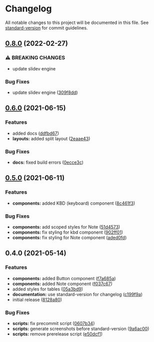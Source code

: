 # Changelog

All notable changes to this project will be documented in this file. See [standard-version](https://github.com/conventional-changelog/standard-version) for commit guidelines.

## [0.8.0](https://github.com/nico-bachner/slidev-theme-geist/compare/v0.6.0...v0.8.0) (2022-02-27)


### ⚠ BREAKING CHANGES

* update slidev engine

### Bug Fixes

* update slidev engine ([309f8dd](https://github.com/nico-bachner/slidev-theme-geist/commit/309f8dd9b0655d24f895382327f9614cf3535cbf))

## [0.6.0](https://github.com/nico-bachner/slidev-theme-geist/compare/v0.5.0...v0.6.0) (2021-06-15)


### Features

* added docs ([ddfbd67](https://github.com/nico-bachner/slidev-theme-geist/commit/ddfbd67e921301eb62fd7f96dbcf4014dd6edb62))
* **layouts:** added split layout ([2eaae43](https://github.com/nico-bachner/slidev-theme-geist/commit/2eaae435343255d6761bbb451253d03a8649faa7))


### Bug Fixes

* **docs:** fixed build errors ([0ecce3c](https://github.com/nico-bachner/slidev-theme-geist/commit/0ecce3cf882c01f8d6b2bfc1b67b51dd9b6baa3b))

## [0.5.0](https://github.com/nico-bachner/slidev-theme-geist/compare/v0.4.0...v0.5.0) (2021-06-11)

### Features

-   **components:** added KBD (keyboard) component ([8c461f3](https://github.com/nico-bachner/slidev-theme-geist/commit/8c461f35923fac8a6142040a8af36acfac798aa2))

### Bug Fixes

-   **components:** add scoped styles for Note ([51d4573](https://github.com/nico-bachner/slidev-theme-geist/commit/51d457376a92a9a07c7ced6a735d73f3870e15a0))
-   **components:** fix styling for kbd component ([902ff01](https://github.com/nico-bachner/slidev-theme-geist/commit/902ff01814fc37128b8ba27f6bc649815a6476f6))
-   **components:** fix styling for Note component ([aded0fd](https://github.com/nico-bachner/slidev-theme-geist/commit/aded0fd0d50f288553b0e1df77ff1aff45e215f2))

## 0.4.0 (2021-05-14)

### Features

-   **components:** added Button component ([f7a685a](https://github.com/nico-bachner/slidev-theme-geist/commit/f7a685aef369ba0560cef1aa6f98bb64622a5392))
-   **components:** added Note component ([f037c67](https://github.com/nico-bachner/slidev-theme-geist/commit/f037c67284ff748a0184c181e397825ff28180ca))
-   added styles for tables ([05a3bd9](https://github.com/nico-bachner/slidev-theme-geist/commit/05a3bd995508c6cced64e2f6a9dd2ca7bfb2dbd7))
-   **documentation:** use standard-version for changelog ([c199f9a](https://github.com/nico-bachner/slidev-theme-geist/commit/c199f9a7531ffade6ae4dd27dff4a7fe5e765ab6))
-   initial release ([8128a80](https://github.com/nico-bachner/slidev-theme-geist/commit/8128a807d0d453580e0a605da48adc085654dffe))

### Bug Fixes

-   **scripts:** fix precommit script ([0607b34](https://github.com/nico-bachner/slidev-theme-geist/commit/0607b3442442f1d3794739353ef64f4a05e9cc05))
-   **scripts:** generate screenshots before standard-version ([9a6ac00](https://github.com/nico-bachner/slidev-theme-geist/commit/9a6ac00e0c09917bc8e57b673e4dbabfb88ad66a))
-   **scripts:** remove prerelease script ([e50dcf1](https://github.com/nico-bachner/slidev-theme-geist/commit/e50dcf1264f2e1f70b24060adbaf5b9e972a4d21))
